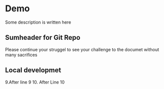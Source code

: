 # Demo
Some description is written here

## Sumheader for Git Repo

Please continue your struggel to see your challenge to the documet without many sacrifices

## Local developmet
9.After line 9
10. After Line 10
